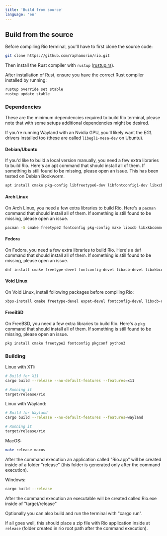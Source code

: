 ```yaml
---
title: 'Build from source'
language: 'en'
---
```


## Build from the source

Before compiling Rio terminal, you'll have to first clone the source code:

```sh
git clone https://github.com/raphamorim/rio.git
```

Then install the Rust compiler with `rustup` ([rustup.rs](https://rustup.rs/)).

After installation of Rust, ensure you have the correct Rust compiler installed by running:

```sh
rustup override set stable
rustup update stable
```

### Dependencies

These are the minimum dependencies required to build Rio terminal, please note that with some setups additional dependencies might be desired.

If you're running Wayland with an Nvidia GPU, you'll likely want the _EGL_ drivers installed too (these are called `libegl1-mesa-dev` on Ubuntu).

#### Debian/Ubuntu

If you'd like to build a local version manually, you need a few extra libraries to build Rio. Here's an apt command that should install all of them. If something is still found to be missing, please open an issue. This has been tested on Debian Bookworm.

```sh
apt install cmake pkg-config libfreetype6-dev libfontconfig1-dev libxcb-xfixes0-dev libxkbcommon-dev python3
```

#### Arch Linux

On Arch Linux, you need a few extra libraries to build Rio. Here's a `pacman` command that should install all of them. If something is still found to be missing, please open an issue.

```sh
pacman -S cmake freetype2 fontconfig pkg-config make libxcb libxkbcommon python
```

#### Fedora

On Fedora, you need a few extra libraries to build Rio. Here's a `dnf` command that should install all of them. If something is still found to be missing, please open an issue.

```sh
dnf install cmake freetype-devel fontconfig-devel libxcb-devel libxkbcommon-devel g++
```

#### Void Linux

On Void Linux, install following packages before compiling Rio:

```sh
xbps-install cmake freetype-devel expat-devel fontconfig-devel libxcb-devel pkg-config python3
```

#### FreeBSD

On FreeBSD, you need a few extra libraries to build Rio. Here's a `pkg` command that should install all of them. If something is still found to be missing, please open an issue.

```sh
pkg install cmake freetype2 fontconfig pkgconf python3
```

### Building

Linux with X11:

```sh
# Build for X11
cargo build --release --no-default-features --features=x11

# Running it
target/release/rio
```

Linux with Wayland:

```sh
# Build for Wayland
cargo build --release --no-default-features --features=wayland

# Running it
target/release/rio
```

MacOS:

```sh
make release-macos
```

After the command execution an application called "Rio.app" will be created inside of a folder "release" (this folder is generated only after the command execution).

Windows:

```sh
cargo build --release
```

After the command execution an executable will be created called Rio.exe inside of "target/release"

Optionally you can also build and run the terminal with "cargo run".

If all goes well, this should place a zip file with Rio application inside at `release` (folder created in rio root path after the command execution).
